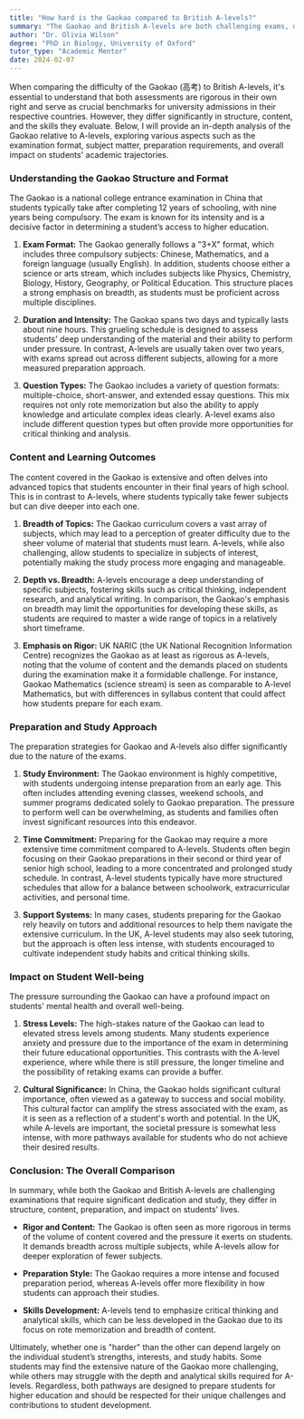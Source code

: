 ```yaml
---
title: "How hard is the Gaokao compared to British A-levels?"
summary: "The Gaokao and British A-levels are both challenging exams, differing in structure and content, crucial for university admissions in China and the UK."
author: "Dr. Olivia Wilson"
degree: "PhD in Biology, University of Oxford"
tutor_type: "Academic Mentor"
date: 2024-02-07
---
```


When comparing the difficulty of the Gaokao (高考) to British A-levels, it's essential to understand that both assessments are rigorous in their own right and serve as crucial benchmarks for university admissions in their respective countries. However, they differ significantly in structure, content, and the skills they evaluate. Below, I will provide an in-depth analysis of the Gaokao relative to A-levels, exploring various aspects such as the examination format, subject matter, preparation requirements, and overall impact on students' academic trajectories.

### Understanding the Gaokao Structure and Format

The Gaokao is a national college entrance examination in China that students typically take after completing 12 years of schooling, with nine years being compulsory. The exam is known for its intensity and is a decisive factor in determining a student’s access to higher education. 

1. **Exam Format:** The Gaokao generally follows a "3+X" format, which includes three compulsory subjects: Chinese, Mathematics, and a foreign language (usually English). In addition, students choose either a science or arts stream, which includes subjects like Physics, Chemistry, Biology, History, Geography, or Political Education. This structure places a strong emphasis on breadth, as students must be proficient across multiple disciplines.

2. **Duration and Intensity:** The Gaokao spans two days and typically lasts about nine hours. This grueling schedule is designed to assess students' deep understanding of the material and their ability to perform under pressure. In contrast, A-levels are usually taken over two years, with exams spread out across different subjects, allowing for a more measured preparation approach.

3. **Question Types:** The Gaokao includes a variety of question formats: multiple-choice, short-answer, and extended essay questions. This mix requires not only rote memorization but also the ability to apply knowledge and articulate complex ideas clearly. A-level exams also include different question types but often provide more opportunities for critical thinking and analysis.

### Content and Learning Outcomes

The content covered in the Gaokao is extensive and often delves into advanced topics that students encounter in their final years of high school. This is in contrast to A-levels, where students typically take fewer subjects but can dive deeper into each one.

1. **Breadth of Topics:** The Gaokao curriculum covers a vast array of subjects, which may lead to a perception of greater difficulty due to the sheer volume of material that students must learn. A-levels, while also challenging, allow students to specialize in subjects of interest, potentially making the study process more engaging and manageable.

2. **Depth vs. Breadth:** A-levels encourage a deep understanding of specific subjects, fostering skills such as critical thinking, independent research, and analytical writing. In comparison, the Gaokao's emphasis on breadth may limit the opportunities for developing these skills, as students are required to master a wide range of topics in a relatively short timeframe.

3. **Emphasis on Rigor:** UK NARIC (the UK National Recognition Information Centre) recognizes the Gaokao as at least as rigorous as A-levels, noting that the volume of content and the demands placed on students during the examination make it a formidable challenge. For instance, Gaokao Mathematics (science stream) is seen as comparable to A-level Mathematics, but with differences in syllabus content that could affect how students prepare for each exam.

### Preparation and Study Approach

The preparation strategies for Gaokao and A-levels also differ significantly due to the nature of the exams.

1. **Study Environment:** The Gaokao environment is highly competitive, with students undergoing intense preparation from an early age. This often includes attending evening classes, weekend schools, and summer programs dedicated solely to Gaokao preparation. The pressure to perform well can be overwhelming, as students and families often invest significant resources into this endeavor.

2. **Time Commitment:** Preparing for the Gaokao may require a more extensive time commitment compared to A-levels. Students often begin focusing on their Gaokao preparations in their second or third year of senior high school, leading to a more concentrated and prolonged study schedule. In contrast, A-level students typically have more structured schedules that allow for a balance between schoolwork, extracurricular activities, and personal time.

3. **Support Systems:** In many cases, students preparing for the Gaokao rely heavily on tutors and additional resources to help them navigate the extensive curriculum. In the UK, A-level students may also seek tutoring, but the approach is often less intense, with students encouraged to cultivate independent study habits and critical thinking skills.

### Impact on Student Well-being

The pressure surrounding the Gaokao can have a profound impact on students' mental health and overall well-being. 

1. **Stress Levels:** The high-stakes nature of the Gaokao can lead to elevated stress levels among students. Many students experience anxiety and pressure due to the importance of the exam in determining their future educational opportunities. This contrasts with the A-level experience, where while there is still pressure, the longer timeline and the possibility of retaking exams can provide a buffer.

2. **Cultural Significance:** In China, the Gaokao holds significant cultural importance, often viewed as a gateway to success and social mobility. This cultural factor can amplify the stress associated with the exam, as it is seen as a reflection of a student's worth and potential. In the UK, while A-levels are important, the societal pressure is somewhat less intense, with more pathways available for students who do not achieve their desired results.

### Conclusion: The Overall Comparison

In summary, while both the Gaokao and British A-levels are challenging examinations that require significant dedication and study, they differ in structure, content, preparation, and impact on students' lives.

- **Rigor and Content:** The Gaokao is often seen as more rigorous in terms of the volume of content covered and the pressure it exerts on students. It demands breadth across multiple subjects, while A-levels allow for deeper exploration of fewer subjects.

- **Preparation Style:** The Gaokao requires a more intense and focused preparation period, whereas A-levels offer more flexibility in how students can approach their studies.

- **Skills Development:** A-levels tend to emphasize critical thinking and analytical skills, which can be less developed in the Gaokao due to its focus on rote memorization and breadth of content.

Ultimately, whether one is "harder" than the other can depend largely on the individual student’s strengths, interests, and study habits. Some students may find the extensive nature of the Gaokao more challenging, while others may struggle with the depth and analytical skills required for A-levels. Regardless, both pathways are designed to prepare students for higher education and should be respected for their unique challenges and contributions to student development.
    